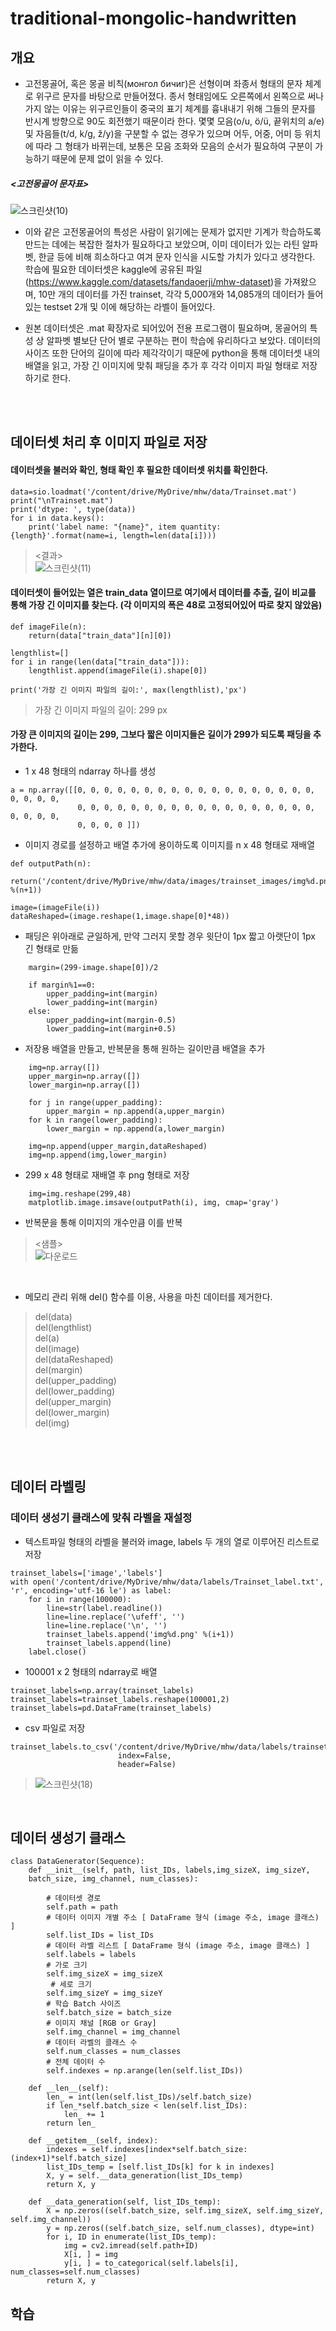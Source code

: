 # traditional-mongolic-handwritten

## 개요

* 고전몽골어, 혹은 몽골 비칙(монгол бичиг)은 선형이며 좌종서 형태의 문자 체계로 위구르 문자를 바탕으로 만들어졌다. 종서 형태임에도 오른쪽에서 왼쪽으로 써나가지 않는 이유는 위구르인들이 중국의 표기 체계를 흉내내기 위해 그들의 문자를 반시계 방향으로 90도 회전했기 때문이라 한다. 몇몇 모음(o/u, ö/ü, 끝위치의 a/e) 및 자음들(t/d, k/ɡ, ž/y)을 구분할 수 없는 경우가 있으며 어두, 어중, 어미 등 위치에 따라 그 형태가 바뀌는데, 보통은 모음 조화와 모음의 순서가 필요하여 구분이 가능하기 때문에 문제 없이 읽을 수 있다. 

##### <고전몽골어 문자표>
![스크린샷(10)](https://user-images.githubusercontent.com/101073973/204441403-a9382958-93e1-483a-b41d-9c212a5de501.png)


* 이와 같은 고전몽골어의 특성은 사람이 읽기에는 문제가 없지만 기계가 학습하도록 만드는 데에는 복잡한 절차가 필요하다고 보았으며, 이미 데이터가 있는 라틴 알파벳, 한글 등에 비해 희소하다고 여겨 문자 인식을 시도할 가치가 있다고 생각한다. 학습에 필요한 데이터셋은 kaggle에 공유된 파일(https://www.kaggle.com/datasets/fandaoerji/mhw-dataset)을 가져왔으며, 10만 개의 데이터를 가진 trainset, 각각 5,000개와 14,085개의 데이터가 들어있는 testset 2개 및 이에 해당하는 라벨이 들어있다.  

* 원본 데이터셋은 .mat 확장자로 되어있어 전용 프로그램이 필요하며, 몽골어의 특성 상 알파벳 별보단 단어 별로 구분하는 편이 학습에 유리하다고 보았다. 데이터의 사이즈 또한 단어의 길이에 따라 제각각이기 때문에 python을 통해 데이터셋 내의 배열을 읽고, 가장 긴 이미지에 맞춰 패딩을 추가 후 각각 이미지 파일 형태로 저장하기로 한다.
<br>
<br>

## 데이터셋 처리 후 이미지 파일로 저장

#### 데이터셋을 불러와 확인, 형태 확인 후 필요한 데이터셋 위치를 확인한다.
```
data=sio.loadmat('/content/drive/MyDrive/mhw/data/Trainset.mat')
print("\nTrainset.mat")
print('dtype: ', type(data))
for i in data.keys():
    print('label name: "{name}", item quantity: {length}'.format(name=i, length=len(data[i])))
```
> <결과><br>
>![스크린샷(11)](https://user-images.githubusercontent.com/101073973/204452058-d74170c1-c720-49a1-b04c-6f0898b32355.png)

#### 데이터셋이 들어있는 열은 train_data 열이므로 여기에서 데이터를 추출, 길이 비교를 통해 가장 긴 이미지를 찾는다. (각 이미지의 폭은 48로 고정되어있어 따로 찾지 않았음)
```
def imageFile(n):
    return(data["train_data"][n][0])
    
lengthlist=[]
for i in range(len(data["train_data"])):
    lengthlist.append(imageFile(i).shape[0])

print('가장 긴 이미지 파일의 길이:', max(lengthlist),'px')
```
> 가장 긴 이미지 파일의 길이: 299 px<br>

#### 가장 큰 이미지의 길이는 299, 그보다 짧은 이미지들은 길이가 299가 되도록 패딩을 추가한다.
* 1 x 48 형태의 ndarray 하나를 생성
```
a = np.array([[0, 0, 0, 0, 0, 0, 0, 0, 0, 0, 0, 0, 0, 0, 0, 0, 0, 0, 0, 0, 0, 0,
               0, 0, 0, 0, 0, 0, 0, 0, 0, 0, 0, 0, 0, 0, 0, 0, 0, 0, 0, 0, 0, 0,
               0, 0, 0, 0 ]])
```
* 이미지 경로를 설정하고 배열 추가에 용이하도록 이미지를 n x 48 형태로 재배열
```
def outputPath(n):
    return('/content/drive/MyDrive/mhw/data/images/trainset_images/img%d.png' %(n+1))
    
image=(imageFile(i))
dataReshaped=(image.reshape(1,image.shape[0]*48))
```
* 패딩은 위아래로 균일하게, 만약 그러지 못할 경우 윗단이 1px 짧고 아랫단이 1px 긴 형태로 만듦
```
    margin=(299-image.shape[0])/2
     
    if margin%1==0:
        upper_padding=int(margin)
        lower_padding=int(margin)
    else:
        upper_padding=int(margin-0.5)
        lower_padding=int(margin+0.5)
```
* 저장용 배열을 만들고, 반복문을 통해 원하는 길이만큼 배열을 추가
```
    img=np.array([])
    upper_margin=np.array([])
    lower_margin=np.array([])

    for j in range(upper_padding):     
        upper_margin = np.append(a,upper_margin)
    for k in range(lower_padding):
        lower_margin = np.append(a,lower_margin)

    img=np.append(upper_margin,dataReshaped)
    img=np.append(img,lower_margin)
```
* 299 x 48 형태로 재배열 후 png 형태로 저장
```
    img=img.reshape(299,48)
    matplotlib.image.imsave(outputPath(i), img, cmap='gray')
```
* 반복문을 통해 이미지의 개수만큼 이를 반복
> <샘플><br>
![다운로드](https://user-images.githubusercontent.com/101073973/204458144-2ac936e0-b51f-4d7d-9541-569742c5f5e4.png)
<br>

* 메모리 관리 위해 del() 함수를 이용, 사용을 마친 데이터를 제거한다.
> del(data)<br>
> del(lengthlist)<br>
> del(a)<br>
> del(image)<br>
> del(dataReshaped)<br>
> del(margin)<br>
> del(upper_padding)<br>
> del(lower_padding)<br>
> del(upper_margin)<br>
> del(lower_margin)<br>
> del(img)
<br>
<br>

## 데이터 라벨링
### 데이터 생성기 클래스에 맞춰 라벨을 재설정
* 텍스트파일 형태의 라벨을 불러와 image, labels 두 개의 열로 이루어진 리스트로 저장
```
trainset_labels=['image','labels']
with open('/content/drive/MyDrive/mhw/data/labels/Trainset_label.txt', 'r', encoding='utf-16 le') as label:
    for i in range(100000):
        line=str(label.readline())
        line=line.replace('\ufeff', '')
        line=line.replace('\n', '')
        trainset_labels.append('img%d.png' %(i+1))
        trainset_labels.append(line)
    label.close()
```
* 100001 x 2 형태의 ndarray로 배열
```
trainset_labels=np.array(trainset_labels)
trainset_labels=trainset_labels.reshape(100001,2)
trainset_labels=pd.DataFrame(trainset_labels)
```
* csv 파일로 저장
```
trainset_labels.to_csv('/content/drive/MyDrive/mhw/data/labels/trainset_label.csv', 
                        index=False, 
                        header=False)
```
> ![스크린샷(18)](https://user-images.githubusercontent.com/101073973/204460766-0e134b08-90d7-4261-b640-a3ac532ab14a.png)
<br>

## 데이터 생성기 클래스
```
class DataGenerator(Sequence):
    def __init__(self, path, list_IDs, labels,img_sizeX, img_sizeY,
    batch_size, img_channel, num_classes):
     
        # 데이터셋 경로
        self.path = path
        # 데이터 이미지 개별 주소 [ DataFrame 형식 (image 주소, image 클래스) ]
        self.list_IDs = list_IDs
        # 데이터 라벨 리스트 [ DataFrame 형식 (image 주소, image 클래스) ]
        self.labels = labels
        # 가로 크기
        self.img_sizeX = img_sizeX
         # 세로 크기
        self.img_sizeY = img_sizeY
        # 학습 Batch 사이즈
        self.batch_size = batch_size
        # 이미지 채널 [RGB or Gray]
        self.img_channel = img_channel
        # 데이터 라벨의 클래스 수
        self.num_classes = num_classes
        # 전체 데이터 수
        self.indexes = np.arange(len(self.list_IDs))
   
    def __len__(self):
        len_ = int(len(self.list_IDs)/self.batch_size)
        if len_*self.batch_size < len(self.list_IDs):
            len_ += 1
        return len_
    
    def __getitem__(self, index):
        indexes = self.indexes[index*self.batch_size:(index+1)*self.batch_size]
        list_IDs_temp = [self.list_IDs[k] for k in indexes]
        X, y = self.__data_generation(list_IDs_temp)
        return X, y
            
    def __data_generation(self, list_IDs_temp):
        X = np.zeros((self.batch_size, self.img_sizeX, self.img_sizeY, self.img_channel))
        y = np.zeros((self.batch_size, self.num_classes), dtype=int)
        for i, ID in enumerate(list_IDs_temp):
            img = cv2.imread(self.path+ID)
            X[i, ] = img
            y[i, ] = to_categorical(self.labels[i], num_classes=self.num_classes)
        return X, y
```

## 학습



